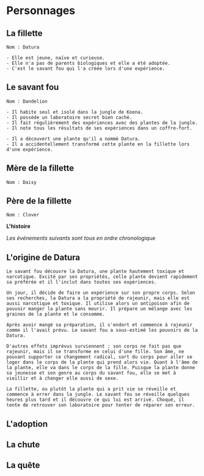 # Personnages

## La fillette
	Nom : Datura

	- Elle est jeune, naïve et curieuse.
	- Elle n'a pas de parents biologiques et elle a été adoptée.
	- C'est le savant fou qui l'a créée lors d'une expérience.

## Le savant fou
	Nom : Dandelion

	- Il habite seul et isolé dans la jungle de Koona.
	- Il possède un laboratoire secret bien caché.
	- Il fait régulièrement des expériences avec des plantes de la jungle.
	- Il note tous les résultats de ses expériences dans un coffre-fort.

	- Il a découvert une plante qu'il a nommé Datura.
	- Il a accidentellement transformé cette plante en la fillette lors d'une expérience.

## Mère de la fillette
	Nom : Daisy

## Père de la fillette
	Nom : Clover

**L'histoire**

_Les événements suivants sont tous en ordre chronologique_

## L'origine de Datura
	Le savant fou découvre la Datura, une plante hautement toxique et narcotique. Excité par ses propriétés, celle plante devient rapidement sa préférée et il l'inclut dans toutes ses expériences.

	Un jour, il décide de faire un expérience sur son propre corps. Selon ses recherches, la Datura a la propriété de rajeunir, mais elle est aussi narcotique et toxique. Il utilise alors un antipoison afin de pouvoir manger la plante sans mourir. Il prépare un mélange avec les graines de la plante et le consomme.

	Après avoir mangé sa préparation, il s'endort et commence à rajeunir comme il l'avait prévu. Le savant fou a sous-estimé les pouvoirs de la Datura.

	D'autres effets imprévus surviennent : son corps ne fait pas que rajeunir, mais il se transforme en celui d'une fille. Son âme, ne pouvant supporter ce changement radical, sort du corps pour aller se loger dans le corps de la plante qui prend alors vie. Quant à l'âme de la plante, elle va dans le corps de la fille. Puisque la plante donne sa jeunesse et son genre au corps du savant fou, elle se met à vieillir et à changer elle aussi de sexe.

	La fillette, ou plutôt la plante qui a prit vie se réveille et commence à errer dans la jungle. Le savant fou se réveille quelques heures plus tard et il découvre ce qui lui est arrivé. Choqué, il tente de retrouver son laboratoire pour tenter de réparer son erreur.

## L'adoption


## La chute


## La quête
